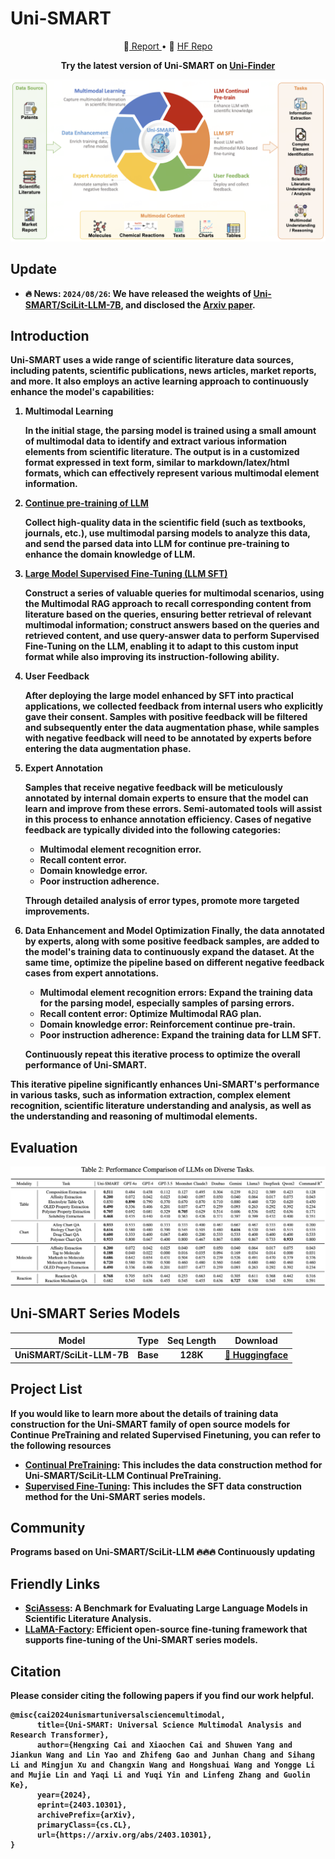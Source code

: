 # Uni-SMART

<p align="center">
 📄<a href="https://uni-smart.dp.tech/" target="_blank"> Report </a> • 🤗 <a href="https://huggingface.co/papers/2403.10301" target="_blank">HF Repo</a>
</p>
<p align="center">
<b>Try the latest version of Uni-SMART on <a href="https://uni-finder.dp.tech/">Uni-Finder</a>
</p>

![](./resources/unismart.png)

## Update

- 🔥 News: ``2024/08/26``: We have released the weights of [Uni-SMART/SciLit-LLM-7B](https://huggingface.co/Uni-SMART/SciLitLLM), and disclosed the [Arxiv paper](https://arxiv.org/pdf/2408.15545).

## Introduction

Uni-SMART uses a wide range of scientific literature data sources, including patents, scientific publications, news articles, market reports, and more. It also employs an active learning approach to continuously enhance the model's capabilities:

1. Multimodal Learning

   In the initial stage, the parsing model is trained using a small amount of multimodal data to identify and extract various information elements from scientific literature. The output is in a customized format expressed in text form, similar to markdown/latex/html formats, which can effectively represent various multimodal element information.
2. [Continue pre-training of LLM](./SciLitLLM/cpt/)

   Collect high-quality data in the scientific field (such as textbooks, journals, etc.), use multimodal parsing models to analyze this data, and send the parsed data into LLM for continue pre-training to enhance the domain knowledge of LLM.
3. [Large Model Supervised Fine-Tuning (LLM SFT)](./SciLitLLM/sft/)

   Construct a series of valuable queries for multimodal scenarios, using the Multimodal RAG approach to recall corresponding content from literature based on the queries, ensuring better retrieval of relevant multimodal information; construct answers based on the queries and retrieved content, and use query-answer data to perform Supervised Fine-Tuning on the LLM, enabling it to adapt to this custom input format while also improving its instruction-following ability.
4. User Feedback

   After deploying the large model enhanced by SFT into practical applications, we collected feedback from internal users who explicitly gave their consent. Samples with positive feedback will be filtered and subsequently enter the data augmentation phase, while samples with negative feedback will need to be annotated by experts before entering the data augmentation phase.
5. Expert Annotation

   Samples that receive negative feedback will be meticulously annotated by internal domain experts to ensure that the model can learn and improve from these errors. Semi-automated tools will assist in this process to enhance annotation efficiency. Cases of negative feedback are typically divided into the following categories:

   - Multimodal element recognition error.
   - Recall content error.
   - Domain knowledge error.
   - Poor instruction adherence.
   
   Through detailed analysis of error types, promote more targeted improvements.
6. Data Enhancement and Model Optimization
   Finally, the data annotated by experts, along with some positive feedback samples, are added to the model's training data to continuously expand the dataset. At the same time, optimize the pipeline based on different negative feedback cases from expert annotations.

   - Multimodal element recognition errors: Expand the training data for the parsing model, especially samples of parsing errors.
   - Recall content error: Optimize Multimodal RAG plan.
   - Domain knowledge error: Reinforcement continue pre-train.
   - Poor instruction adherence: Expand the training data for LLM SFT.

   Continuously repeat this iterative process to optimize the overall performance of Uni-SMART.

This iterative pipeline significantly enhances Uni-SMART's performance in various tasks, such as information extraction, complex element recognition, scientific literature understanding and analysis, as well as the understanding and reasoning of multimodal elements.

## Evaluation
![](./resources/smart-result.png)

## Uni-SMART Series Models

| Model | Type | Seq Length | Download |
| :---: | :---: | :---: | :---: |
| UniSMART/SciLit-LLM-7B | Base | 128K | [🤗 Huggingface](https://huggingface.co/Uni-SMART/SciLitLLM) |

## Project List

If you would like to learn more about the details of training data construction for the Uni-SMART family of open source models for Continue PreTraining and related Supervised Finetuning, you can refer to the following resources

+ [Continual PreTraining](SciliLLM/cpt/README.md): This includes the data construction method for Uni-SMART/SciLit-LLM Continual PreTraining.
+ [Supervised Fine-Tuning](SciLitLLM/sft/README.md): This includes the SFT data construction method for the Uni-SMART series models.

## Community

Programs based on Uni-SMART/SciLit-LLM 🔥🔥🔥 Continuously updating

## Friendly Links

+ [SciAssess](https://github.com/sci-assess/SciAssess): A Benchmark for Evaluating Large Language Models in Scientific Literature Analysis.
+ [LLaMA-Factory](https://github.com/hiyouga/LLaMA-Factory): Efficient open-source fine-tuning framework that supports fine-tuning of the Uni-SMART series models.

## Citation

Please consider citing the following papers if you find our work helpful.

```
@misc{cai2024unismartuniversalsciencemultimodal,
      title={Uni-SMART: Universal Science Multimodal Analysis and Research Transformer}, 
      author={Hengxing Cai and Xiaochen Cai and Shuwen Yang and Jiankun Wang and Lin Yao and Zhifeng Gao and Junhan Chang and Sihang Li and Mingjun Xu and Changxin Wang and Hongshuai Wang and Yongge Li and Mujie Lin and Yaqi Li and Yuqi Yin and Linfeng Zhang and Guolin Ke},
      year={2024},
      eprint={2403.10301},
      archivePrefix={arXiv},
      primaryClass={cs.CL},
      url={https://arxiv.org/abs/2403.10301}, 
}
```